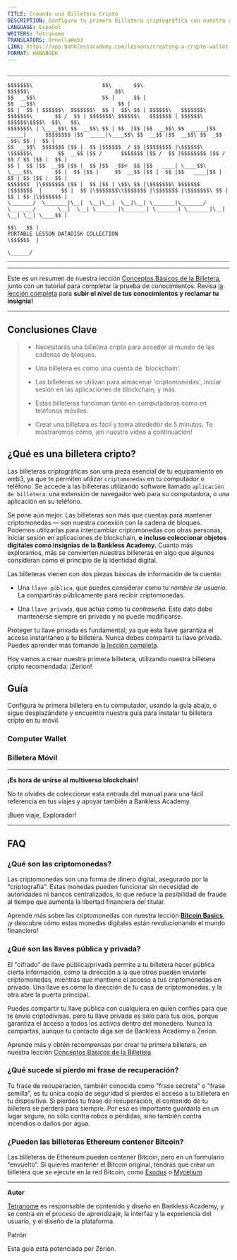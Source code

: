 ```yaml
---
TITLE: Creando una Billetera Cripto
DESCRIPTION: Configura tu primera billetera criptográfica con nuestra guía paso a paso.
LANGUAGE: Español
WRITERS: Tetranome
TRANSLATORS: OrnellaWeb3
LINK: https://app.banklessacademy.com/lessons/creating-a-crypto-wallet
FORMAT: HANDBOOK
---
```


```
__________________________________________________________________________________________________________________________________________________________

$$$$$$$\                      $$\       $$\                                      $$$$$$\                           $$\                                   
$$  __$$\                     $$ |      $$ |                                    $$  __$$\                          $$ |                                  
$$ |  $$ | $$$$$$\  $$$$$$$\  $$ |  $$\ $$ | $$$$$$\   $$$$$$$\  $$$$$$$\       $$ /  $$ | $$$$$$$\ $$$$$$\   $$$$$$$ | $$$$$$\  $$$$$$\$$$$\  $$\   $$\ 
$$$$$$$\ | \____$$\ $$  __$$\ $$ | $$  |$$ |$$  __$$\ $$  _____|$$  _____|      $$$$$$$$ |$$  _____|\____$$\ $$  __$$ |$$  __$$\ $$  _$$  _$$\ $$ |  $$ |
$$  __$$\  $$$$$$$ |$$ |  $$ |$$$$$$  / $$ |$$$$$$$$ |\$$$$$$\  \$$$$$$\        $$  __$$ |$$ /      $$$$$$$ |$$ /  $$ |$$$$$$$$ |$$ / $$ / $$ |$$ |  $$ |
$$ |  $$ |$$  __$$ |$$ |  $$ |$$  _$$<  $$ |$$   ____| \____$$\  \____$$\       $$ |  $$ |$$ |     $$  __$$ |$$ |  $$ |$$   ____|$$ | $$ | $$ |$$ |  $$ |
$$$$$$$  |\$$$$$$$ |$$ |  $$ |$$ | \$$\ $$ |\$$$$$$$\ $$$$$$$  |$$$$$$$  |      $$ |  $$ |\$$$$$$$\\$$$$$$$ |\$$$$$$$ |\$$$$$$$\ $$ | $$ | $$ |\$$$$$$$ |
\_______/  \_______|\__|  \__|\__|  \__|\__| \_______|\_______/ \_______/       \__|  \__| \_______|\_______| \_______| \_______|\__| \__| \__| \____$$ |
                                                                                                                                               $$\   $$ |
PORTABLE LESSON DATADISK COLLECTION                                                                                                            \$$$$$$  |
                                                                                                                                                \______/
__________________________________________________________________________________________________________________________________________________________
```

---

Este es un resumen de nuestra lección [Conceptos Básicos de la Billetera](https://app.banklessacademy.com/lessons/wallet-basics), junto con un tutorial para completar la prueba de conocimientos. Revisa [la lección completa](https://app.banklessacademy.com/lessons/wallet-basics) para **subir el nivel de tus conocimientos y reclamar tu insignia!**

---

## Conclusiones Clave

> - Necesitarás una billetera cripto para acceder al mundo de las cadenas de bloques.
>
> - Una billetera es como una cuenta de \`blockchain'.
>
> - Las billeteras se utilizan para almacenar 'criptomonedas', iniciar sesión en las aplicaciones de blockchain, y más.
>
> - Estas billeteras funcionan tanto en computadoras como en teléfonos móviles.
>
> - Crear una billetara es fácil y toma alrededor de 5 minutos. Te mostraremos cómo, ¡en nuestro video a continuación!

## ¿Qué es una billetera cripto?

Las billeteras criptográficas son una pieza esencial de tu equipamiento en web3, ya que te permiten utilizar `criptomonedas` en tu computador o teléfono. Se accede a las billeteras utilizando software llamado `aplicación de billetera`: una extensión de navegador web para su computadora, o una aplicación en su teléfono.

Se pone aún mejor. Las billeteras son más que cuentas para mantener criptomonedas — son nuestra conexión con la cadena de bloques. Podemos utilizarlas para intercambiar criptomonedas con otras personas, iniciar sesión en aplicaciones de blockchain, **e incluso coleccionar objetos digitales como insignias de la Bankless Academy.** Cuanto más exploramos, más se convierten nuestras billeteras en algo que algunos consideran como el principio de la identidad digital.

Las billeteras vienen con dos piezas básicas de información de la cuenta:

- Una `llave pública`, que puedes considerar como tu _nombre de usuario_. La compartirás públicamente para recibir criptomonedas.

- Una `llave privada`, que actúa como tu _contraseña_. Este dato debe mantenerse siempre en privado y no puede modificarse.

Proteger tu llave privada es fundamental, ya que esta llave garantiza el acceso instantáneo a tu billetera. Nunca debes compartir tu llave privada. Puedes aprender más tomando [la lección completa](https://app.banklessacademy.com/lessons/wallet-basics).

Hoy vamos a crear nuestra primera billetera, utilizando nuestra billetera cripto recomendada: ¡Zerion!

## Guía

Configura tu primera billetera en tu computador, usando la guía abajo, o sigue desplazándote y encuentra nuestra guía para instalar tu billetera cripto en tu móvil.

### Computer Wallet



### Billetera Móvil



---

**¡Es hora de unirse al multiverso blockchain!**

No te olvides de coleccionar esta entrada del manual para una fácil referencia en tus viajes y apoyar también a Bankless Academy.

¡Buen viaje, Explorador!

---

## FAQ

### ¿Qué son las criptomonedas?

Las criptomonedas son una forma de dinero digital, asegurado por la "criptografía". Estas monedas pueden funcionar sin necesidad de autoridades ni bancos centralizados, lo que reduce la posibilidad de fraude al tiempo que aumenta la libertad financiera del titular.

Aprende más sobre las criptomonedas con nuestra lección **[Bitcoin Basics](https://app.banklessacademy.com/lessons/bitcoin-basics)**, ¡y descubre cómo estas monedas digitales están revolucionando el mundo financiero!

### ¿Qué son las llaves pública y privada?

El "cifrado" de llave pública/privada permite a tu billetera hacer pública cierta información, como la dirección a la que otros pueden enviarte criptomonedas, mientras que mantiene el acceso a tus criptomonedas en privado. Una llave es como la dirección de tu casa de criptomonedas, y la otra abre la puerta principal.

Puedes compartir tu llave pública con cualquiera en quien confíes para que te envíe criptodivisas, pero tu llave privada es sólo para tus ojos, porque garantiza el acceso a todos los activos dentro del monedero. Nunca la compartas, aunque tu contacto diga ser de Bankless Academy o Zerion.

Aprende más y obtén recompensas por crear tu primera billetera, en nuestra lección [Conceptos Básicos de la Billetera](https://app.banklessacademy.com/lessons/wallet-basics).

### ¿Qué sucede si pierdo mi frase de recuperación?

Tu frase de recuperación, también conocida como "frase secreta" o "frase semilla", es tu única copia de seguridad si pierdes el acceso a tu billetera en tu dispositivo. Si pierdes tu frase de recuperación, el contenido de tu billetera se perderá para siempre. Por eso es importante guardarla en un lugar seguro, no sólo contra robos o pérdidas, sino también contra incendios o daños por agua.

### ¿Pueden las billeteras Ethereum contener Bitcoin?

Las billeteras de Ethereum pueden contener Bitcoin, pero en un formulario “envuelto”. Si quieres mantener el Bitcoin original, tendrás que crear un billetera que se ejecute en la red Bitcoin, como [Exodus](https://www.exodus.com/) o [Mycelium](https://wallet.mycelium.com/).

---

**Autor**

[Tetranome](https://twitter.com/Tetranome) es responsable de contenido y diseño en Bankless Academy, y se centra en el proceso de aprendizaje, la interfaz y la experiencia del usuario, y el diseño de la plataforma.

Patrón

Esta guía está potenciada por Zerion.
